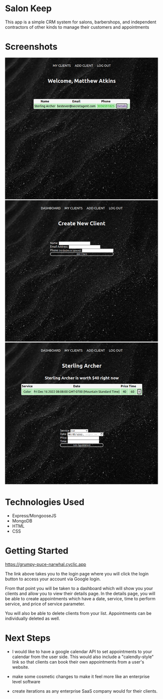 # Salon Keep    
This app is a simple CRM system for salons, barbershops, and independent contractors of other kinds to manage their customers and appointments

# Screenshots
![1](./public/images/Screenshot%20from%202022-12-13%2012-17-31.png)
![2](./public/images/Screenshot%20from%202022-12-13%2012-17-41.png)
![3](./public/images/Screenshot%20from%202022-12-13%2012-17-52.png)

# Technologies Used
- Express/MongooseJS
- MongoDB
- HTML
- CSS

# Getting Started
https://grumpy-puce-narwhal.cyclic.app

The link above takes you to the login page where you will click the login button to access your account via Google login.

From that point you will be taken to a dashboard which will show you your clients and allow you to view their details page. In the details page, you will be able to create appointments which have a date, service, time to perform service, and price of service parameter. 

You will also be able to delete clients from your list. Appointments can be individually deleted as well.

# Next Steps
- I would like to have a google calendar API to set appointments to your calendar from the user side. This would also include a "calendly-style" link so that clients can book their own appointments from a user's website.

- make some cosmetic changes to make it feel more like an enterprise level software

- create iterations as any enterprise SaaS company would for their clients.
